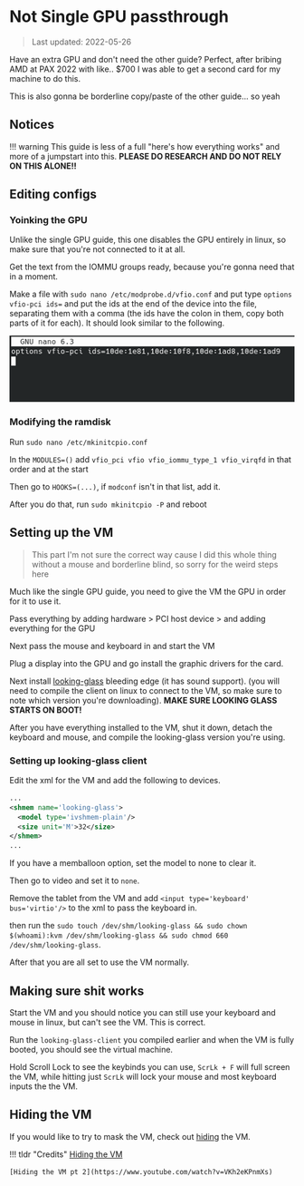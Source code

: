 # Not Single GPU passthrough
> Last updated: 2022-05-26

Have an extra GPU and don't need the other guide? Perfect, after bribing AMD at PAX 2022 with like.. $700 I was able to get a second card for my machine to do this.

This is also gonna be borderline copy/paste of the other guide... so yeah

## Notices
!!! warning
    This guide is less of a full "here's how everything works" and more of a jumpstart into this. **PLEASE DO RESEARCH AND DO NOT RELY ON THIS ALONE!!**

## Editing configs
### Yoinking the GPU
Unlike the single GPU guide, this one disables the GPU entirely in linux, so make sure that you're not connected to it at all.

Get the text from the IOMMU groups ready, because you're gonna need that in a moment.

Make a file with `sudo nano /etc/modprobe.d/vfio.conf` and put type `options vfio-pci ids=` and put the ids at the end of the device into the file, separating them with a comma (the ids have the colon in them, copy both parts of it for each). It should look similar to the following.

![01_vfio_hijack](../img/2gpu_pass/01_vfio_hijack.png)

### Modifying the ramdisk
Run `sudo nano /etc/mkinitcpio.conf`

In the `MODULES=()` add `vfio_pci vfio vfio_iommu_type_1 vfio_virqfd` in that order and at the start

Then go to `HOOKS=(...)`, if `modconf` isn't in that list, add it.

After you do that, run `sudo mkinitcpio -P` and reboot

## Setting up the VM
>This part I'm not sure the correct way cause I did this whole thing without a mouse and borderline blind, so sorry for the weird steps here

Much like the single GPU guide, you need to give the VM the GPU in order for it to use it.

Pass everything by adding hardware > PCI host device > and adding everything for the GPU

Next pass the mouse and keyboard in and start the VM

Plug a display into the GPU and go install the graphic drivers for the card.

Next install [looking-glass](https://looking-glass.io/) bleeding edge (it has sound support). (you will need to compile the client on linux to connect to the VM, so make sure to note which version you're downloading). **MAKE SURE LOOKING GLASS STARTS ON BOOT!**

After you have everything installed to the VM, shut it down, detach the keyboard and mouse, and compile the looking-glass version you're using.

### Setting up looking-glass client
Edit the xml for the VM and add the following to devices.
```xml
...
<shmem name='looking-glass'>
  <model type='ivshmem-plain'/>
  <size unit='M'>32</size>
</shmem>
...
```

If you have a memballoon option, set the model to none to clear it.

Then go to video and set it to `none`.

Remove the tablet from the VM and add `<input type='keyboard' bus='virtio'/>` to the xml to pass the keyboard in.

then run the `sudo touch /dev/shm/looking-glass && sudo chown $(whoami):kvm /dev/shm/looking-glass && sudo chmod 660 /dev/shm/looking-glass`.

After that you are all set to use the VM normally.

## Making sure shit works
Start the VM and you should notice you can still use your keyboard and mouse in linux, but can't see the VM. This is correct.

Run the `looking-glass-client` you compiled earlier and when the VM is fully booted, you should see the virtual machine.

Hold Scroll Lock to see the keybinds you can use, `ScrLk + F` will full screen the VM, while hitting just `ScrLk` will lock your mouse and most keyboard inputs the the VM.

## Hiding the VM
If you would like to try to mask the VM, check out [hiding](../hide) the VM.

!!! tldr "Credits"
    [Hiding the VM](https://www.youtube.com/watch?v=rrlpg6F82S4)

    [Hiding the VM pt 2](https://www.youtube.com/watch?v=VKh2eKPnmXs)